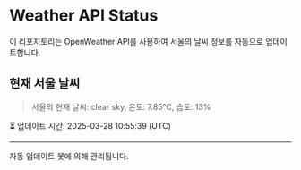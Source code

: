 
# Weather API Status

이 리포지토리는 OpenWeather API를 사용하여 서울의 날씨 정보를 자동으로 업데이트합니다.

## 현재 서울 날씨
> 서울의 현재 날씨: clear sky, 온도: 7.85°C, 습도: 13%

⏳ 업데이트 시간: 2025-03-28 10:55:39 (UTC)

---
자동 업데이트 봇에 의해 관리됩니다.
